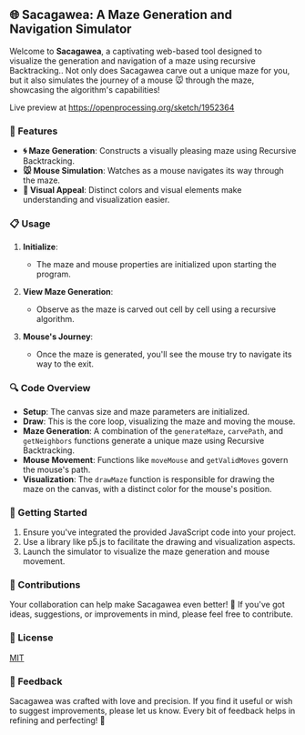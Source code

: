 ## 🌐 Sacagawea: A Maze Generation and Navigation Simulator

Welcome to **Sacagawea**, a captivating web-based tool designed to visualize the generation and navigation of a maze using recursive Backtracking.. Not only does Sacagawea carve out a unique maze for you, but it also simulates the journey of a mouse 🐭 through the maze, showcasing the algorithm's capabilities!

Live preview at https://openprocessing.org/sketch/1952364

### 🌟 Features

- **🌀 Maze Generation**: Constructs a visually pleasing maze using Recursive Backtracking.
- **🐭 Mouse Simulation**: Watches as a mouse navigates its way through the maze.
- **🎨 Visual Appeal**: Distinct colors and visual elements make understanding and visualization easier.

### 📋 Usage

1. **Initialize**:
   - The maze and mouse properties are initialized upon starting the program.
   
2. **View Maze Generation**:
   - Observe as the maze is carved out cell by cell using a recursive algorithm.
   
3. **Mouse's Journey**:
   - Once the maze is generated, you'll see the mouse try to navigate its way to the exit.

### 🔍 Code Overview

- **Setup**: The canvas size and maze parameters are initialized.
- **Draw**: This is the core loop, visualizing the maze and moving the mouse.
- **Maze Generation**: A combination of the `generateMaze`, `carvePath`, and `getNeighbors` functions generate a unique maze using Recursive Backtracking.
- **Mouse Movement**: Functions like `moveMouse` and `getValidMoves` govern the mouse's path.
- **Visualization**: The `drawMaze` function is responsible for drawing the maze on the canvas, with a distinct color for the mouse's position.

### 🚀 Getting Started

1. Ensure you've integrated the provided JavaScript code into your project.
2. Use a library like p5.js to facilitate the drawing and visualization aspects.
3. Launch the simulator to visualize the maze generation and mouse movement.

### 🤝 Contributions

Your collaboration can help make Sacagawea even better! 🤗 If you've got ideas, suggestions, or improvements in mind, please feel free to contribute.

### 📜 License

[MIT](https://choosealicense.com/licenses/mit/)

### 📣 Feedback

Sacagawea was crafted with love and precision. If you find it useful or wish to suggest improvements, please let us know. Every bit of feedback helps in refining and perfecting! 🌟

